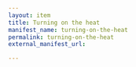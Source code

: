 ```yaml
---
layout: item
title: Turning on the heat
manifest_name: turning-on-the-heat
permalink: turning-on-the-heat
external_manifest_url: 

---
```

<!-- Add an essay or interpretive material below this line,
using HTML or markdown.  Do not modify this file above this line -->
